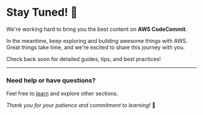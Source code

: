 # Stay Tuned! 🚀

We're working hard to bring you the best content on **AWS CodeCommit**. 

In the meantime, keep exploring and building awesome things with AWS. Great things take time, and we're excited to share this journey with you.

Check back soon for detailed guides, tips, and best practices!

---

### Need help or have questions?
Feel free to [learn](../README.md) and explore other sections.

*Thank you for your patience and commitment to learning!* 🌟